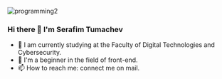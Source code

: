 ![programming2](https://user-images.githubusercontent.com/78587005/128147249-9ae3e472-8343-4640-988a-3fd230d07f0a.gif)

### Hi there 👋 I'm Serafim Tumachev

- 🌱 I am currently studying at the Faculty of Digital Technologies and Cybersecurity.
- 👯 I'm a beginner in the field of front-end.
- 📫 How to reach me: connect me on mail.

